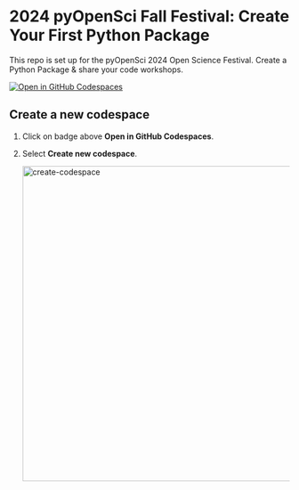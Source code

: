# 2024 pyOpenSci Fall Festival: Create Your First Python Package

This repo is set up for the pyOpenSci 2024 Open Science Festival. Create a Python Package & share your code workshops.

[![Open in GitHub Codespaces](https://github.com/codespaces/badge.svg)](https://codespaces.new/pyOpenSci/ff-2024-create-python-package)

## Create a new codespace

1. Click on badge above **Open in GitHub Codespaces**.

2. Select **Create new codespace**.

   <img width="566" alt="create-codespace" src="https://github.com/user-attachments/assets/57e212d1-2d76-49cb-bfb7-26ed5e4c1729">
